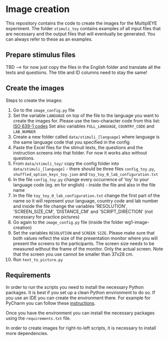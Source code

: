 # Image creation

This repository contains the code to create the images for the MultiplEYE experiment. The folder `stimuli_toy` contains
examples of all input files that are necessary and the output files that will eventually be generated. You can always
refer to these as an examples.

## Prepare stimulus files

TBD --> for now just copy the files in the English folder and translate all the texts and questions. The title and ID
columns need to stay the same!

## Create the images

Steps to create the images:

1. Go to the `image_config.py` file
2. Set the variable `LANGUAGE` on top of the file to the language you want to create the images for. Please use the
   two-character code from this list: [ISO 639-1 codes](https://en.wikipedia.org/wiki/List_of_ISO_639-1_codes)
   Set also variables `FULL_LANGUAGE`, `COUNTRY_CODE` and `LAB_NUMBER`
3. Create a new folder called `data/stimuli_[language]` where language is the same language code that you specified in the
   config   
4. Paste the Excel files for the stimuli texts, the questions and the instruction screens into that folder. For now it works
   also without questions.
5. From `data/stimuli_toy/` copy the config folder into `data/stimuli_[language]` - there should be three files `config_toy.py`,
   `shuffled_option_keys_toy.json` and `toy_toy_0_lab_configuration.txt`
6. In the file `config_toy.py` change every occurrence of 'toy' to your language code (eg. en for english) - inside the file
   and also in the file name
7. In the file `toy_toy_0_lab_configuration.txt` change the first part of the name so it will represent your language, country code
   and lab number and inside the file change the variables 'RESOLUTION', 'SCREEN_SIZE_CM', 'DISTANCE_CM' and 'SCRIPT_DIRECTION'
   (not necessary for practice pictures)
8. Go again to the `image_config.py` file (inside the folder wg1-image-creation)
9. Set the variables `RESOLUTION` and `SCREEN SIZE`. Please make sure that both values reflect the size of the
   presentation monitor
   where you will present the screens to the participants.
   The screen size needs to be measured without the frame of the monitor. Only the actual screen. Note that the screen
   you use cannot be smaller than 37x28 cm.
10. Run `text_to_picture.py`

## Requirements

In order to run the scripts you need to install the necessary Python packages. It is best if you set up a
clean Python environment to do so. If you use an IDE you can create the environment there. For example for
PyCharm you can follow these [instructions](https://www.jetbrains.com/help/pycharm/creating-virtual-environment.html).

Once you have the environment you can install the necessary packages using the `requirements.txt` file.

In order to create images for right-to-left scripts, it is necessary to install more dependencies.